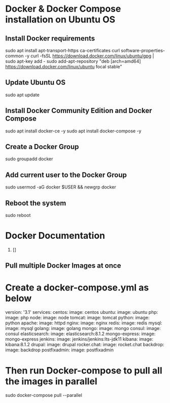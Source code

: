 # Docker & Docker Compose installation on Ubuntu OS

## Install Docker requirements

sudo apt install apt-transport-https ca-certificates curl software-properties-common -y
curl -fsSL https://download.docker.com/linux/ubuntu/gpg | sudo apt-key add -
sudo add-apt-repository "deb [arch=amd64] https://download.docker.com/linux/ubuntu focal stable"

## Update Ubuntu OS

sudo apt update

## Install Docker Community Edition and Docker Compose

sudo apt install docker-ce -y
sudo apt install docker-compose -y

## Create a Docker Group

sudo groupadd docker

## Add current user to the Docker Group

sudo usermod -aG docker $USER && newgrp docker

## Reboot the system

sudo reboot


# Docker Documentation 

1. []








## Pull multiple Docker Images at once

# Create a docker-compose.yml as below

version: '3.1'
services:
  centos:
    image: centos
  ubuntu:
    image: ubuntu
  php:
    image: php
  node:
    image: node
  tomcat:
    image: tomcat
  python:
    image: python
  apache:
    image: httpd
  nginx:
    image: nginx
  redis:
    image: redis
  mysql:
    image: mysql
  golang:
    image: golang
  mongo:
    image: mongo
  consul:
    image: consul
  elasticsearch:
    image: elasticsearch:8.1.2
  mongo-express:
    image: mongo-express
  jenkins:
    image: jenkins/jenkins:lts-jdk11
  kibana:
    image: kibana:8.1.2
  drupal:
    image: drupal
  rocker.chat:
    image: rocket.chat
  backdrop:
    image: backdrop
  postfixadmin:
    image: postfixadmin

# Then run Docker-compose to pull all the images in parallel

sudo docker-compose pull --parallel

